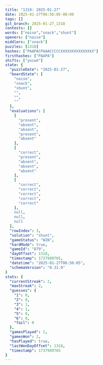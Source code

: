 ```yaml
---
title: "1318: 2025-01-27"
date: 2025-01-27T06:56:05-08:00
tags: []
git_branch: 2025-01-27_1318
contests: []
words: ["noise","snack","shunt"]
openers: ["noise"]
middlers: ["snack"]
puzzles: [1318]
hashes: ["PAAPACPAAACCCCCXXXXXXXXXXXXXXX"]
firsthashes: ["PAAPA"]
shifts: ["yocwd"]
state: {
  "puzzleDate": "2025-01-27",
  "boardState": [
    "noise",
    "snack",
    "shunt",
    "",
    "",
    ""
  ],
  "evaluations": [
    [
      "present",
      "absent",
      "absent",
      "present",
      "absent"
    ],
    [
      "correct",
      "present",
      "absent",
      "absent",
      "absent"
    ],
    [
      "correct",
      "correct",
      "correct",
      "correct",
      "correct"
    ],
    null,
    null,
    null
  ],
  "rowIndex": 3,
  "solution": "shunt",
  "gameStatus": "WIN",
  "hardMode": true,
  "gameId": "879",
  "dayOffset": 1318,
  "timestamp": 1737989765,
  "datetime": "2025-01-27T06:56:05",
  "schemaVersion": "0.31.0"
}
stats: {
  "currentStreak": 2,
  "maxStreak": 2,
  "guesses": {
    "1": 0,
    "2": 0,
    "3": 1,
    "4": 1,
    "5": 0,
    "6": 0,
    "fail": 0
  },
  "gamesPlayed": 2,
  "gamesWon": 2,
  "hasPlayed": true,
  "lastWonDayOffset": 1318,
  "timestamp": 1737989765
}
---
```

<!-- more -->

